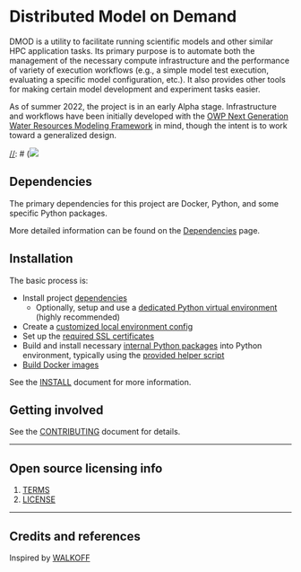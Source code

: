 # Distributed Model on Demand

DMOD is a utility to facilitate running scientific models and other similar HPC application tasks.  Its primary purpose is to automate both the management of the necessary compute infrastructure and the performance of variety of execution workflows (e.g., a simple model test execution, evaluating a specific model configuration, etc.).  It also provides other tools for making certain model development and experiment tasks easier.

As of summer 2022, the project is in an early Alpha stage. Infrastructure and workflows have been initially developed with the [OWP Next Generation Water Resources Modeling Framework](https://github.com/NOAA-OWP/ngen) in mind, though the intent is to work toward a generalized design.

[//]: # (TODO: create sections and/or dedicated documents for these items)
[//]: # (- Architecture Overview)
[//]: # (- Services and Stacks)
[//]: # (- Code Organization)
[//]: # (- Workflows)
[//]: # (- Technology Stack)

[//]: # (**System Overview**)
[//]: # (![](https://raw.githubusercontent.com/noaa-owp/DMOD/master/doc/DMOD_system_overview.png\))


## Dependencies
The primary dependencies for this project are Docker, Python, and some specific Python packages.

More detailed information can be found on the [Dependencies](doc/DEPENDENCIES.md) page.

## Installation

The basic process is:
- Install project [dependencies](doc/DEPENDENCIES.md)
  - Optionally, setup and use a [dedicated Python virtual environment](INSTALL.md#using-a-virtual-environment) (highly recommended)
- Create a [customized local environment config](INSTALL.md#local-environment-configuration)
- Set up the [required SSL certificates](INSTALL.md#local-ssl-certs)
- Build and install necessary [internal Python packages](INSTALL.md#python-packages-and-dependencies) into Python environment, typically using the [provided helper script](#using-update_packagesh-for-dependencies-and-internal-packages)
- [Build Docker images](INSTALL.md#docker-images)

See the [INSTALL](INSTALL.md) document for more information.

[//]: # (TODO: add this section, and probably a dedicated document)
[//]: # (## Configuration)

[//]: # (TODO: add this section, and also a dedicated document)
[//]: # (## Usage)

[//]: # (TODO: add this section, and also a dedicated document)
[//]: # (## Testing)


[//]: # (TODO: add this section, and probably a dedicated document)
[//]: # (## Getting help)

[//]: # (Instruct users how to get help with this software; this might include links to an issue tracker, wiki, mailing list, etc.)

[//]: # (**Example**)

[//]: # (If you have questions, concerns, bug reports, etc, please file an issue in this repository's Issue Tracker.)

## Getting involved
See the [CONTRIBUTING](CONTRIBUTING.md) document for details.


----

## Open source licensing info
1. [TERMS](TERMS.md)
2. [LICENSE](LICENSE)


----

## Credits and references

Inspired by [WALKOFF](https://github.com/nsacyber/WALKOFF)
